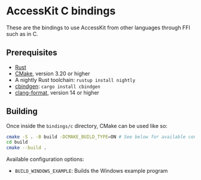 # AccessKit C bindings

These are the bindings to use AccessKit from other languages through FFI such as in C.

## Prerequisites

- [Rust](https://rustup.rs/)
- [CMake](https://cmake.org/), version 3.20 or higher
- A nightly Rust toolchain: `rustup install nightly`
- [cbindgen](https://github.com/eqrion/cbindgen): `cargo install cbindgen`
- [clang-format](https://releases.llvm.org/14.0.0/tools/clang/docs/ClangFormat.html), version 14 or higher

## Building

Once inside the `bindings/c` directory, CMake can be used like so:

```bash
cmake -S . -B build -DCMAKE_BUILD_TYPE=ON # See below for available configuration options.
cd build
cmake --build .
```

Available configuration options:

- `BUILD_WINDOWS_EXAMPLE`: Builds the Windows example program
